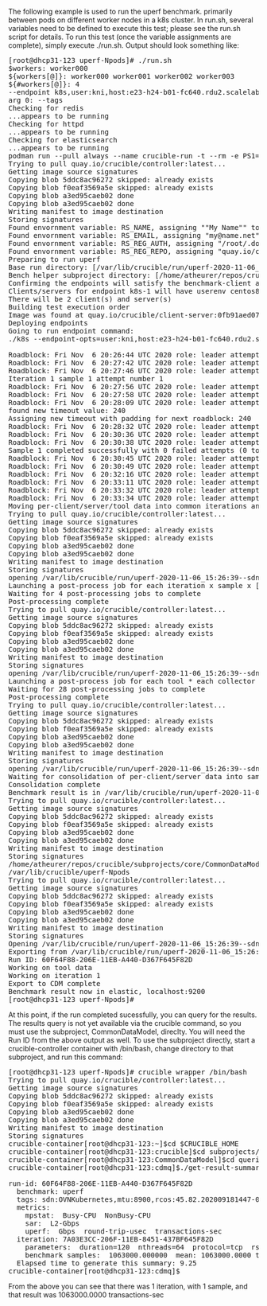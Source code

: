 
The following example is used to run the uperf benchmark. primarily between pods on different worker nodes in a k8s cluster.  In run.sh, several variables need to be defined to execute this test; please see the run.sh script for details.  To run this test (once the variable assignments are complete), simply execute ./run.sh.  Output should look something like:

<pre>
[root@dhcp31-123 uperf-Npods]# ./run.sh
$workers: worker000
${workers[@]}: worker000 worker001 worker002 worker003
${#workers[@]}: 4
--endpoint k8s,user:kni,host:e23-h24-b01-fc640.rdu2.scalelab.redhat.com,client:1-2,server:1-2,nodeSelector:client-1:/var/lib/crucible/uperf-Npods/nodeSelector-worker000.json,nodeSelector:server-1:/var/lib/crucible/uperf-Npods/nodeSelector-worker001.json,nodeSelector:client-2:/var/lib/crucible/uperf-Npods/nodeSelector-worker002.json,nodeSelector:server-2:/var/lib/crucible/uperf-Npods/nodeSelector-worker003.json,userenv:centos8,resources:/var/lib/crucible/uperf-Npods/resource_61000m.json
arg 0: --tags
Checking for redis
...appears to be running
Checking for httpd
...appears to be running
Checking for elasticsearch
...appears to be running
podman run --pull always --name crucible-run -t --rm -e PS1=\[\033[01;31m\]crucible-container\[\033[0m\][\u@\h:\W]$ -e CRUCIBLE_HOME=/home/atheurer/repos/crucible --mount=type=bind,source=/var/lib/containers,destination=/var/lib/containers --mount=type=bind,source=/root,destination=/root --mount=type=bind,source=/home,destination=/home --mount=type=bind,source=/var/lib/crucible,destination=/var/lib/crucible --mount=type=bind,source=/home/atheurer/repos/crucible,destination=/home/atheurer/repos/crucible --privileged --ipc=host --pid=host --net=host --security-opt=label=disable --workdir=/var/lib/crucible/uperf-Npods -i -e RS_REG_REPO=quay.io/crucible/client-server -e RS_REG_AUTH=/root/.docker/crucible-client-server.json -e RS_EMAIL=my@name.net -e RS_NAME="My Name" quay.io/crucible/controller:latest /home/atheurer/repos/crucible/subprojects/core/rickshaw/rickshaw-run      --tool-params tool-params.json      --bench-params bench-params.json      --bench-dir /home/atheurer/repos/crucible/subprojects/benchmarks/uperf      --roadblock-dir=/home/atheurer/repos/crucible/subprojects/core/roadblock      --workshop-dir=/home/atheurer/repos/crucible/subprojects/core/workshop      --tools-dir=/home/atheurer/repos/crucible/subprojects/tools      --base-run-dir=/var/lib/crucible/run/uperf-2020-11-06_15:26:39--sdn:OVNKubernetes,mtu:8900,rcos:45.82.202009181447-0,kernel:4.18.0-193.23.1.el8_2.x86_64,irq:bal,topo:internode,pods-per-worker:1,worker_pairs:2      --tags sdn:OVNKubernetes,mtu:8900,rcos:45.82.202009181447-0,kernel:4.18.0-193.23.1.el8_2.x86_64,irq:bal,topo:internode,pods-per-worker:1,worker_pairs:2 --num-samples=1 --endpoint k8s,user:kni,host:e23-h24-b01-fc640.rdu2.scalelab.redhat.com,client:1-2,server:1-2,nodeSelector:client-1:/var/lib/crucible/uperf-Npods/nodeSelector-worker000.json,nodeSelector:server-1:/var/lib/crucible/uperf-Npods/nodeSelector-worker001.json,nodeSelector:client-2:/var/lib/crucible/uperf-Npods/nodeSelector-worker002.json,nodeSelector:server-2:/var/lib/crucible/uperf-Npods/nodeSelector-worker003.json,userenv:centos8,resources:/var/lib/crucible/uperf-Npods/resource_61000m.json
Trying to pull quay.io/crucible/controller:latest...
Getting image source signatures
Copying blob 5ddc8ac96272 skipped: already exists
Copying blob f0eaf3569a5e skipped: already exists
Copying blob a3ed95caeb02 done
Copying blob a3ed95caeb02 done
Writing manifest to image destination
Storing signatures
Found envornment variable: RS_NAME, assigning ""My Name"" to name
Found envornment variable: RS_EMAIL, assigning "my@name.net" to email
Found envornment variable: RS_REG_AUTH, assigning "/root/.docker/crucible-client-server.json" to reg-auth
Found envornment variable: RS_REG_REPO, assigning "quay.io/crucible/client-server" to reg-repo
Preparing to run uperf
Base run directory: [/var/lib/crucible/run/uperf-2020-11-06_15:26:39--sdn:OVNKubernetes,mtu:8900,rcos:45.82.202009181447-0,kernel:4.18.0-193.23.1.el8_2.x86_64,irq:bal,topo:internode,pods-per-worker:1,worker_pairs:2]
Bench helper subproject directory: [/home/atheurer/repos/crucible/repos/git@github.com:atheurer/bench-uperf]
Confirming the endpoints will satisfy the benchmark-client and benchmark-server requirements
Clients/servers for endpoint k8s-1 will have userenv centos8
There will be 2 client(s) and server(s)
Building test execution order
Image was found at quay.io/crucible/client-server:0fb91aed07d976ae96001b635b0762e7:
Deploying endpoints
Going to run endpoint command:
./k8s --endpoint-opts=user:kni,host:e23-h24-b01-fc640.rdu2.scalelab.redhat.com,client:1-2,server:1-2,nodeSelector:client-1:/var/lib/crucible/uperf-Npods/nodeSelector-worker000.json,nodeSelector:server-1:/var/lib/crucible/uperf-Npods/nodeSelector-worker001.json,nodeSelector:client-2:/var/lib/crucible/uperf-Npods/nodeSelector-worker002.json,nodeSelector:server-2:/var/lib/crucible/uperf-Npods/nodeSelector-worker003.json,userenv:centos8,resources:/var/lib/crucible/uperf-Npods/resource_61000m.json --endpoint-label=k8s-1 --run-id=60F64F88-206E-11EB-A440-D367F645F82D --base-run-dir=/var/lib/crucible/run/uperf-2020-11-06_15:26:39--sdn:OVNKubernetes,mtu:8900,rcos:45.82.202009181447-0,kernel:4.18.0-193.23.1.el8_2.x86_64,irq:bal,topo:internode,pods-per-worker:1,worker_pairs:2 --image=quay.io/crucible/client-server:0fb91aed07d976ae96001b635b0762e7 --roadblock-server=dhcp31-123.perf.lab.eng.bos.redhat.com --roadblock-id=60F64F88-206E-11EB-A440-D367F645F82D --roadblock-passwd=flubber >/var/lib/crucible/run/uperf-2020-11-06_15:26:39--sdn:OVNKubernetes,mtu:8900,rcos:45.82.202009181447-0,kernel:4.18.0-193.23.1.el8_2.x86_64,irq:bal,topo:internode,pods-per-worker:1,worker_pairs:2/run/endpoint//k8s-1/endpoint-stdout.txt 2>/var/lib/crucible/run/uperf-2020-11-06_15:26:39--sdn:OVNKubernetes,mtu:8900,rcos:45.82.202009181447-0,kernel:4.18.0-193.23.1.el8_2.x86_64,irq:bal,topo:internode,pods-per-worker:1,worker_pairs:2/run/endpoint//k8s-1/endpoint-stderr.txt

Roadblock: Fri Nov  6 20:26:44 UTC 2020 role: leader attempt number: 1 uuid: 1:60F64F88-206E-11EB-A440-D367F645F82D:endpoint-deploy
Roadblock: Fri Nov  6 20:27:42 UTC 2020 role: leader attempt number: 1 uuid: 1:60F64F88-206E-11EB-A440-D367F645F82D:client-server-script-start
Roadblock: Fri Nov  6 20:27:46 UTC 2020 role: leader attempt number: 1 uuid: 1:60F64F88-206E-11EB-A440-D367F645F82D:client-server-start-tools
Iteration 1 sample 1 attempt number 1
Roadblock: Fri Nov  6 20:27:56 UTC 2020 role: leader attempt number: 1 uuid: 1:60F64F88-206E-11EB-A440-D367F645F82D:1-1-1:server-start
Roadblock: Fri Nov  6 20:27:58 UTC 2020 role: leader attempt number: 1 uuid: 1:60F64F88-206E-11EB-A440-D367F645F82D:1-1-1:endpoint-start
Roadblock: Fri Nov  6 20:28:09 UTC 2020 role: leader attempt number: 1 uuid: 1:60F64F88-206E-11EB-A440-D367F645F82D:1-1-1:client-start
found new timeout value: 240
Assigning new timeout with padding for next roadblock: 240
Roadblock: Fri Nov  6 20:28:32 UTC 2020 role: leader attempt number: 1 uuid: 1:60F64F88-206E-11EB-A440-D367F645F82D:1-1-1:client-stop
Roadblock: Fri Nov  6 20:30:36 UTC 2020 role: leader attempt number: 1 uuid: 1:60F64F88-206E-11EB-A440-D367F645F82D:1-1-1:endpoint-stop
Roadblock: Fri Nov  6 20:30:38 UTC 2020 role: leader attempt number: 1 uuid: 1:60F64F88-206E-11EB-A440-D367F645F82D:1-1-1:server-stop
Sample 1 completed successfully with 0 failed attempts (0 total sample failures for this iteration)
Roadblock: Fri Nov  6 20:30:45 UTC 2020 role: leader attempt number: 1 uuid: 1:60F64F88-206E-11EB-A440-D367F645F82D:client-server-stop-tools
Roadblock: Fri Nov  6 20:30:49 UTC 2020 role: leader attempt number: 1 uuid: 1:60F64F88-206E-11EB-A440-D367F645F82D:client-server-send-data
Roadblock: Fri Nov  6 20:32:16 UTC 2020 role: leader attempt number: 1 uuid: 1:60F64F88-206E-11EB-A440-D367F645F82D:client-server-script-finish
Roadblock: Fri Nov  6 20:33:11 UTC 2020 role: leader attempt number: 1 uuid: 1:60F64F88-206E-11EB-A440-D367F645F82D:endpoint-move-data
Roadblock: Fri Nov  6 20:33:32 UTC 2020 role: leader attempt number: 1 uuid: 1:60F64F88-206E-11EB-A440-D367F645F82D:endpoint-finish
Roadblock: Fri Nov  6 20:33:34 UTC 2020 role: leader attempt number: 1 uuid: 1:60F64F88-206E-11EB-A440-D367F645F82D:endpoint-really-finish
Moving per-client/server/tool data into common iterations and tool-data directories
Trying to pull quay.io/crucible/controller:latest...
Getting image source signatures
Copying blob 5ddc8ac96272 skipped: already exists
Copying blob f0eaf3569a5e skipped: already exists
Copying blob a3ed95caeb02 done
Copying blob a3ed95caeb02 done
Writing manifest to image destination
Storing signatures
opening /var/lib/crucible/run/uperf-2020-11-06_15:26:39--sdn:OVNKubernetes,mtu:8900,rcos:45.82.202009181447-0,kernel:4.18.0-193.23.1.el8_2.x86_64,irq:bal,topo:internode,pods-per-worker:1,worker_pairs:2/run/rickshaw-run.json
Launching a post-process job for each iteration x sample x [client|server] for uperf
Waiting for 4 post-processing jobs to complete
Post-processing complete
Trying to pull quay.io/crucible/controller:latest...
Getting image source signatures
Copying blob 5ddc8ac96272 skipped: already exists
Copying blob f0eaf3569a5e skipped: already exists
Copying blob a3ed95caeb02 done
Copying blob a3ed95caeb02 done
Writing manifest to image destination
Storing signatures
opening /var/lib/crucible/run/uperf-2020-11-06_15:26:39--sdn:OVNKubernetes,mtu:8900,rcos:45.82.202009181447-0,kernel:4.18.0-193.23.1.el8_2.x86_64,irq:bal,topo:internode,pods-per-worker:1,worker_pairs:2/run/rickshaw-run.json
Launching a post-process job for each tool * each collector
Waiting for 28 post-processing jobs to complete
Post-processing complete
Trying to pull quay.io/crucible/controller:latest...
Getting image source signatures
Copying blob 5ddc8ac96272 skipped: already exists
Copying blob f0eaf3569a5e skipped: already exists
Copying blob a3ed95caeb02 done
Copying blob a3ed95caeb02 done
Writing manifest to image destination
Storing signatures
opening /var/lib/crucible/run/uperf-2020-11-06_15:26:39--sdn:OVNKubernetes,mtu:8900,rcos:45.82.202009181447-0,kernel:4.18.0-193.23.1.el8_2.x86_64,irq:bal,topo:internode,pods-per-worker:1,worker_pairs:2/run/rickshaw-run.json
Waiting for consolidation of per-client/server data into sample data to complete
Consolidation complete
Benchmark result is in /var/lib/crucible/run/uperf-2020-11-06_15:26:39--sdn:OVNKubernetes,mtu:8900,rcos:45.82.202009181447-0,kernel:4.18.0-193.23.1.el8_2.x86_64,irq:bal,topo:internode,pods-per-worker:1,worker_pairs:2
Trying to pull quay.io/crucible/controller:latest...
Getting image source signatures
Copying blob 5ddc8ac96272 skipped: already exists
Copying blob f0eaf3569a5e skipped: already exists
Copying blob a3ed95caeb02 done
Copying blob a3ed95caeb02 done
Writing manifest to image destination
Storing signatures
/home/atheurer/repos/crucible/subprojects/core/CommonDataModel/templates /var/lib/crucible/uperf-Npods
/var/lib/crucible/uperf-Npods
Trying to pull quay.io/crucible/controller:latest...
Getting image source signatures
Copying blob 5ddc8ac96272 skipped: already exists
Copying blob f0eaf3569a5e skipped: already exists
Copying blob a3ed95caeb02 done
Copying blob a3ed95caeb02 done
Writing manifest to image destination
Storing signatures
Opening /var/lib/crucible/run/uperf-2020-11-06_15:26:39--sdn:OVNKubernetes,mtu:8900,rcos:45.82.202009181447-0,kernel:4.18.0-193.23.1.el8_2.x86_64,irq:bal,topo:internode,pods-per-worker:1,worker_pairs:2/run/rickshaw-result.json
Exporting from /var/lib/crucible/run/uperf-2020-11-06_15:26:39--sdn:OVNKubernetes,mtu:8900,rcos:45.82.202009181447-0,kernel:4.18.0-193.23.1.el8_2.x86_64,irq:bal,topo:internode,pods-per-worker:1,worker_pairs:2/run/rickshaw-result.json to elasticsearch documents and POSTing to localhost:9200
Run ID: 60F64F88-206E-11EB-A440-D367F645F82D
Working on tool data
Working on iteration 1
Export to CDM complete
Benchmark result now in elastic, localhost:9200
[root@dhcp31-123 uperf-Npods]#
</pre>

At this point, if the run completed sucessfully, you can query for the results.  The results query is not yet available via the crucible command, so you must use the subproject, CommonDataModel, direclty.  You will need the Run ID from the above output as well.  To use the subproject directly, start a crucible-controller container with /bin/bash, change directory to that subproject, and run this command:

<pre>
[root@dhcp31-123 uperf-Npods]# crucible wrapper /bin/bash
Trying to pull quay.io/crucible/controller:latest...
Getting image source signatures
Copying blob 5ddc8ac96272 skipped: already exists
Copying blob f0eaf3569a5e skipped: already exists
Copying blob a3ed95caeb02 done
Copying blob a3ed95caeb02 done
Writing manifest to image destination
Storing signatures
crucible-container[root@dhcp31-123:~]$cd $CRUCIBLE_HOME
crucible-container[root@dhcp31-123:crucible]$cd subprojects/core/CommonDataModel/
crucible-container[root@dhcp31-123:CommonDataModel]$cd queries/cdmq/
crucible-container[root@dhcp31-123:cdmq]$./get-result-summary.sh --run-id 60F64F88-206E-11EB-A440-D367F645F82D

run-id: 60F64F88-206E-11EB-A440-D367F645F82D
  benchmark: uperf
  tags: sdn:OVNKubernetes,mtu:8900,rcos:45.82.202009181447-0,kernel:4.18.0-193.23.1.el8_2.x86_64,irq:bal,topo:internode,pods-per-worker:1,worker_pairs:2
  metrics:
    mpstat:  Busy-CPU  NonBusy-CPU
    sar:  L2-Gbps
    uperf:  Gbps  round-trip-usec  transactions-sec
  iteration: 7A03E3CC-206F-11EB-8451-437BF645F82D
    parameters:  duration=120  nthreads=64  protocol=tcp  rsize=1024  server-ifname=eth0  test-type=rr  wsize=64
    benchmark samples:  1063000.000000  mean: 1063000.0000 transactions-sec
  Elapsed time to generate this summary: 9.25
crucible-container[root@dhcp31-123:cdmq]$
</pre>

From the above you can see that there was 1 iteration, with 1 sample, and that result was 1063000.0000 transactions-sec


